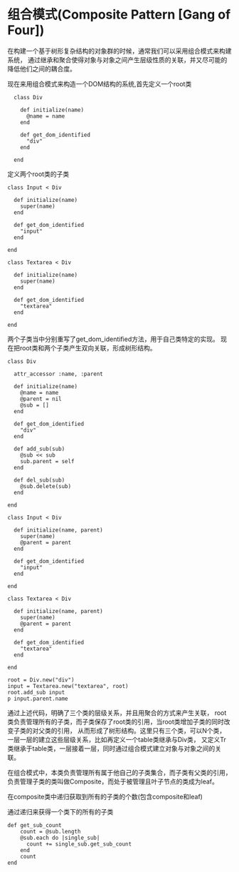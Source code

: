 组合模式(Composite Pattern [Gang of Four])
==========================================
在构建一个基于树形复杂结构的对象群的时候，通常我们可以采用组合模式来构建系统，
通过继承和聚合使得对象与对象之间产生层级性质的关联，并又尽可能的降低他们之间的耦合度。

现在来用组合模式来构造一个DOM结构的系统,首先定义一个root类

      class Div 
        
        def initialize(name)
          @name = name 
        end 

        def get_dom_identified
          "div"
        end 

      end 

定义两个root类的子类

    class Input < Div 

      def initialize(name)
        super(name)
      end 

      def get_dom_identified
        "input"
      end 

    end 

    class Textarea < Div
      
      def initialize(name)
        super(name)
      end 

      def get_dom_identified
        "textarea"
      end 

    end 

两个子类当中分别重写了get_dom_identified方法，用于自己类特定的实现。
现在把root类和两个子类产生双向关联，形成树形结构。

    class Div 
      
      attr_accessor :name, :parent 

      def initialize(name)
        @name = name 
        @parent = nil 
        @sub = []
      end 

      def get_dom_identified
        "div"
      end 

      def add_sub(sub)
        @sub << sub
        sub.parent = self 
      end 

      def del_sub(sub)
        @sub.delete(sub)
      end 

    end 

    class Input < Div
      
      def initialize(name, parent)
        super(name)
        @parent = parent 
      end 

      def get_dom_identified
        "input"
      end 

    end 

    class Textarea < Div 
      
      def initialize(name, parent)
        super(name)
        @parent = parent
      end 

      def get_dom_identified
        "textarea"
      end 

    end 

    root = Div.new("div")
    input = Textarea.new("textarea", root)
    root.add_sub input 
    p input.parent.name

通过上述代码，明确了三个类的层级关系，并且用聚合的方式来产生关联，
root类负责管理所有的子类，而子类保存了root类的引用，当root类增加子类的同时改变子类的对父类的引用，
从而形成了树形结构。这里只有三个类，可以N个类，一层一层的建立这些层级关系，比如再定义一个table类继承与Div类，
又定义Tr类继承于table类，一层接着一层，同时通过组合模式建立对象与对象之间的关联。

在组合模式中，本类负责管理所有属于他自己的子类集合，而子类有父类的引用，
负责管理子类的类叫做Composite，而处于被管理且叶子节点的类成为leaf。

在composite类中递归获取到所有的子类的个数(包含composite和leaf)

通过递归来获得一个类下的所有的子类

    def get_sub_count  
        count = @sub.length  
        @sub.each do |single_sub|  
          count += single_sub.get_sub_count  
        end  
        count  
    end  
